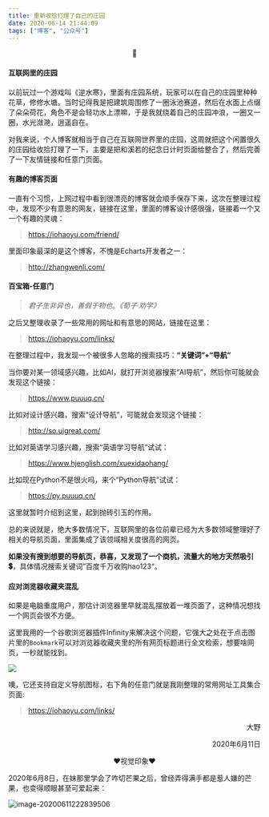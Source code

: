 ```yaml
---
title: 重新收拾打理了自己的庄园
date: 2020-06-14 21:44:09
tags: ["博客", "公众号"]
---
```


<p align="center">🍎</p>

#### 互联网里的庄园

以前玩过一个游戏叫《逆水寒》，里面有庄园系统，玩家可以在自己的庄园里种种花草，修修水塘。当时记得我是把建筑周围修了一圈泳池赛道，然后在水面上点缀了朵朵荷花，角色不是会轻功水上漂嘛，于是我就绕着自己的庄园冲浪，一圈又一圈，水光潋滟，逍遥自在。

<!--more-->

对我来说，个人博客就相当于自己在互联网世界里的庄园，这周就把这个闲置很久的庄园给收拾打理了一下，主要是把和溪若的纪念日计时页面给整合了，然后完善了一下友情链接和任意门页面。

#### 有趣的博客页面

一直有个习惯，上网过程中看到很漂亮的博客就会顺手保存下来，这次在整理过程中，发现不少有意思的网友，链接在这里，里面的博客设计感很强，链接着一个又一个有趣的灵魂：

> https://iohaoyu.com/friend/

里面印象最深的是这个博客，不愧是Echarts开发者之一：

> http://zhangwenli.com/

#### 百宝箱-任意门

> *君子生非异也，善假于物也*。*《荀子·劝学》*

之后又整理收录了一些常用的网址和有意思的网站，链接在这里：

> https://iohaoyu.com/links/

在整理过程中，我发现一个被很多人忽略的搜索技巧：**“关键词”+“导航”**

当你要对某一领域感兴趣，比如AI，就打开浏览器搜索“AI导航”，然后你可能就会发现这个链接：

> https://www.puuuq.cn/

比如对设计感兴趣，搜索“设计导航”，可能就会发现这个链接：

> http://so.uigreat.com/

比如对英语学习感兴趣，搜索“英语学习导航”试试：

> https://www.hjenglish.com/xuexidaohang/

比如现在Python不是很火吗，来个“Python导航”试试：

> https://py.puuuq.cn/

这里就暂时介绍到这里，起到抛砖引玉的作用。

总的来说就是，绝大多数情况下，互联网里的各位前辈已经为大多数领域整理好了相关的导航页面，里面集成了该领域相关度很高的网页。

**如果没有搜到想要的导航页，恭喜，又发现了一个商机，流量大的地方天然吸引💲**，具体情况搜索关键词”百度千万收购hao123“。

#### 应对浏览器收藏夹混乱

如果是电脑重度用户，那估计浏览器里早就混乱摆放着一堆页面了，这种情况想找一个网页会很不方便。

这里我用的一个谷歌浏览器插件Infinity来解决这个问题，它强大之处在于点击图片里的`Bookmark`可以对浏览器收藏夹里的所有网页标题进行全文检索，想要啥网页，一秒就能找到。

![](https://gitee.com/iohaoyu/image_database/raw/master/img/2020-06-11-221203.jpg)

噢，它还支持自定义导航图标，右下角的任意门就是我刚整理的常用网址工具集合页面:

> https://iohaoyu.com/links/

<p align="right">大野</p>

<p align="right">2020年6月11日</p>

<p align="center">❤视觉印象❤</p>

2020年6月8日，在妹那里学会了咋切芒果之后，曾经弄得满手都是惹人嫌的芒果，也变得顺眼甚至可爱起来：

![image-20200611222839506](https://gitee.com/iohaoyu/image_database/raw/master/img/image-20200611222839506.png)